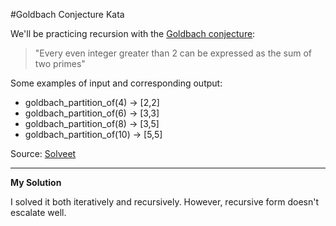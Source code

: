 #Goldbach Conjecture Kata

We'll be practicing recursion with the [Goldbach conjecture](https://en.wikipedia.org/wiki/Goldbach%27s_conjecture):  

>"Every even integer greater than 2 can be expressed as the sum of two primes"

Some examples of input and corresponding output:

* goldbach_partition_of(4)  ->  [2,2]
* goldbach_partition_of(6)  ->  [3,3]
* goldbach_partition_of(8)  ->  [3,5]
* goldbach_partition_of(10) ->  [5,5]

Source: [Solveet](http://www.solveet.com/)

---

__My Solution__

I solved it both iteratively and recursively. However, recursive form doesn't escalate well.
